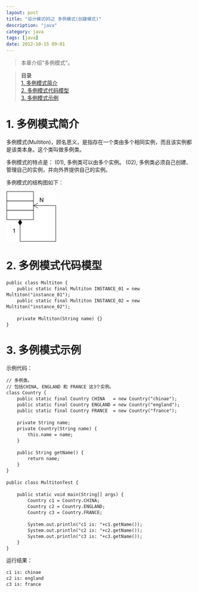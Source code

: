 ```yaml
---
layout: post
title: "设计模式05之 多例模式(创建模式)"
description: "java"
category: java
tags: [java]
date: 2012-10-15 09:01
---
```

 
> 本章介绍"多例模式"。

> **目录**  
[1. 多例模式简介](#anchor1)  
[2. 多例模式代码模型](#anchor2)  
[3. 多例模式示例](#anchor3)  


 
<a name="anchor1"></a>
# 1. 多例模式简介

多例模式(Multiton)，顾名思义，是指存在一个类由多个相同实例，而且该实例都是该类本身。这个类叫做多例类。

多例模式的特点是： (01), 多例类可以由多个实例。 (02), 多例类必须自己创建、管理自己的实例，并向外界提供自己的实例。

多例模式的结构图如下：

![img](/media/pic/design_patterns/pattern05_01.jpg)
 


<a name="anchor2"></a>
# 2. 多例模式代码模型

    public class Multiton {
        public static final Multiton INSTANCE_01 = new Multiton("instance_01");
        public static final Multiton INSTANCE_02 = new Multiton("instance_02");

        private Multiton(String name) {}
    }

 


<a name="anchor3"></a>
# 3. 多例模式示例

示例代码：

    // 多例类。
    // 包括CHINA, ENGLAND 和 FRANCE 这3个实例。
    class Country {
        public static final Country CHINA   = new Country("chinae");
        public static final Country ENGLAND = new Country("england");
        public static final Country FRANCE  = new Country("france");

        private String name;
        private Country(String name) {
            this.name = name;
        }

        public String getName() {
            return name;
        }
    }

    public class MultitonTest {

        public static void main(String[] args) {
            Country c1 = Country.CHINA;
            Country c2 = Country.ENGLAND;
            Country c3 = Country.FRANCE;

            System.out.println("c1 is: "+c1.getName());
            System.out.println("c2 is: "+c2.getName());
            System.out.println("c3 is: "+c3.getName());
        }
    }

运行结果：

    c1 is: chinae
    c2 is: england
    c3 is: france

